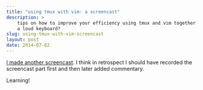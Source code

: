 ```yaml
---
title: "using tmux with vim: a screencast"
description: >
    tips on how to improve your efficiency using tmux and vim together. also
    a loud keyboard?
slug: using-tmux-with-vim-screencast
layout: post
date: 2014-07-02
---
```


[I made another screencast][1]. I think in retrospect I should have recorded the
screencast part first and then later added commentary.

Learning!

[1]: https://www.youtube.com/watch?v=sUyVD5gTHfg
